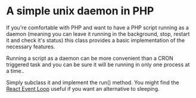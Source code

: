 A simple unix daemon in PHP
==========

If you're comfortable with PHP and want to have a PHP script running as a daemon (meaning you can leave it running in the background, stop, restart it and check it's status) this class provides a basic implementation of the necessary features.

Running a script as a daemon can be more convenient than a CRON triggered task and you can be sure it will be running in only one process at a time..

Simply subclass it and implement the run() method. You might find the [React Event Loop](https://github.com/reactphp/event-loop) useful if you want an alternative to sleeping.
